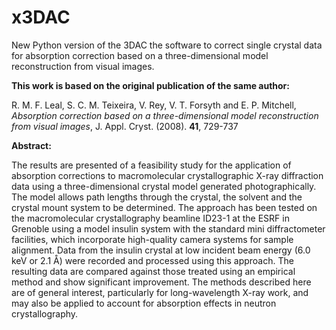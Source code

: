 x3DAC
=====

New Python version of the 3DAC the software to correct single crystal data for absorption correction based on a three-dimensional model reconstruction from visual images.

**This work is based on the original publication of the same author:**

R. M. F. Leal, S. C. M. Teixeira, V. Rey, V. T. Forsyth and E. P. Mitchell, *Absorption correction based on a three-dimensional model reconstruction from visual images*, J. Appl. Cryst. (2008). **41**, 729-737

**Abstract:**

The results are presented of a feasibility study for the application of absorption corrections to macromolecular crystallographic X-ray diffraction data using a three-dimensional crystal model generated photographically. The model allows path lengths through the crystal, the solvent and the crystal mount system to be determined. The approach has been tested on the macromolecular crystallography beamline ID23-1 at the ESRF in Grenoble using a model insulin system with the standard mini diffractometer facilities, which incorporate high-quality camera systems for sample alignment. Data from the insulin crystal at low incident beam energy (6.0 keV or 2.1 Å) were recorded and processed using this approach. The resulting data are compared against those treated using an empirical method and show significant improvement. The methods described here are of general interest, particularly for long-wavelength X-ray work, and may also be applied to account for absorption effects in neutron crystallography.
